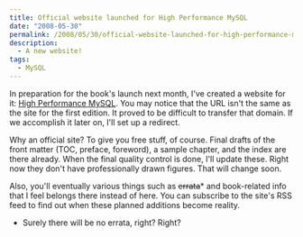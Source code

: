 ```yaml
---
title: Official website launched for High Performance MySQL
date: "2008-05-30"
permalink: /2008/05/30/official-website-launched-for-high-performance-mysql/
description:
  - A new website!
tags:
  - MySQL
---
```

In preparation for the book's launch next month, I've created a website for it: [High Performance MySQL][1]. You may notice that the URL isn't the same as the site for the first edition. It proved to be difficult to transfer that domain. If we accomplish it later on, I'll set up a redirect.

Why an official site? To give you free stuff, of course. Final drafts of the front matter (TOC, preface, foreword), a sample chapter, and the index are there already. When the final quality control is done, I'll update these. Right now they don't have professionally drawn figures. That will change soon.

Also, you'll eventually various things such as <del datetime="2008-05-30T20:45:48+00:00">errata</del>* and book-related info that I feel belongs there instead of here. You can subscribe to the site's RSS feed to find out when these planned additions become reality.

* Surely there will be no errata, right? Right?

 [1]: http://www.highperfmysql.com/
